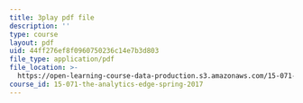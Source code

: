 ```yaml
---
title: 3play pdf file
description: ''
type: course
layout: pdf
uid: 44ff276ef8f0960750236c14e7b3d803
file_type: application/pdf
file_location: >-
  https://open-learning-course-data-production.s3.amazonaws.com/15-071-the-analytics-edge-spring-2017/44ff276ef8f0960750236c14e7b3d803_ruFpq-_wpc0.pdf
course_id: 15-071-the-analytics-edge-spring-2017
---
```

